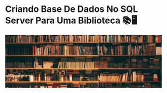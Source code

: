 # Criando Base De Dados No SQL Server Para Uma Biblioteca 📚🖥️
![Alt ou título da imagem](https://github.com/Philippeizidorio/Create_DBSQLSERVER/blob/main/bibliotecaphi.png)
